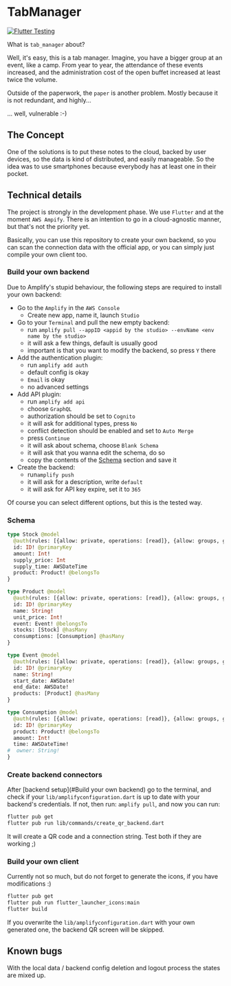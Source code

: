 # TabManager

[![Flutter Testing](https://github.com/Mikopet/tab_manager/actions/workflows/flutter.yml/badge.svg)](https://github.com/Mikopet/tab_manager/actions/workflows/flutter.yml)

What is `tab_manager` about?

Well, it's easy, this is a tab manager. Imagine, you have a bigger group at an event, like a camp.
From year to year, the attendance of these events increased, and the administration cost of the open
buffet increased at least twice the volume.

Outside of the paperwork, the `paper` is another problem.
Mostly because it is not redundant, and highly...

... well, vulnerable :-)

## The Concept
One of the solutions is to put these notes to the cloud, backed by user devices, so the data is kind
of distributed, and easily manageable.
So the idea was to use smartphones because everybody has at least one in their pocket.

## Technical details
The project is strongly in the development phase. We use `Flutter` and at the moment `AWS Ampify`.
There is an intention to go in a cloud-agnostic manner, but that's not the priority yet.

Basically, you can use this repository to create your own backend, so you can scan the connection
data with the official app, or you can simply just compile your own client too.

### Build your own backend
Due to Amplify's stupid behaviour, the following steps are required to install your own backend:

 - Go to the `Amplify` in the `AWS Console`
   * Create new app, name it, launch `Studio`
 - Go to your `Terminal` and pull the new empty backend:
   * run `amplify pull --appID <appid by the studio> --envName <env name by the studio>`
   * it will ask a few things, default is usually good
   * important is that you want to modify the backend, so press `Y` there
- Add the authentication plugin:
   * run `amplify add auth`
   * default config is okay
   * `Email` is okay
   * no advanced settings
 - Add API plugin:
   * run `amplify add api`
   * choose `GraphQL`
   * authorization should be set to `Cognito`
   * it will ask for additional types, press `No`
   * conflict detection should be enabled and set to `Auto Merge`
   * press `Continue`
   * it will ask about schema, choose `Blank Schema`
   * it will ask that you wanna edit the schema, do so
   * copy the contents of the [Schema](#schema) section and save it
 - Create the backend:
   * run`amplify push`
   * it will ask for a description, write `default`
   * it will ask for API key expire, set it to `365`

Of course you can select different options, but this is the tested way.

### Schema

```graphql
type Stock @model
  @auth(rules: [{allow: private, operations: [read]}, {allow: groups, groups: ["Admin"]}]) {
  id: ID! @primaryKey
  amount: Int!
  supply_price: Int
  supply_time: AWSDateTime
  product: Product! @belongsTo
}

type Product @model
  @auth(rules: [{allow: private, operations: [read]}, {allow: groups, groups: ["Admin"]}]) {
  id: ID! @primaryKey
  name: String!
  unit_price: Int!
  event: Event! @belongsTo
  stocks: [Stock] @hasMany
  consumptions: [Consumption] @hasMany
}

type Event @model
  @auth(rules: [{allow: private, operations: [read]}, {allow: groups, groups: ["Admin"]}]) {
  id: ID! @primaryKey
  name: String!
  start_date: AWSDate!
  end_date: AWSDate!
  products: [Product] @hasMany
}

type Consumption @model
  @auth(rules: [{allow: private, operations: [read]}, {allow: groups, groups: ["Admin"]}, {allow: owner}]) {
  id: ID! @primaryKey
  product: Product! @belongsTo
  amount: Int!
  time: AWSDateTime!
#  owner: String!
}
```

### Create backend connectors
After [backend setup](#Build your own backend) go to the terminal, and check if your
`lib/amplifyconfiguration.dart` is up to date with your backend's credentials. If not, then run:
`amplify pull`, and now you can run:

```bash
flutter pub get
flutter pub run lib/commands/create_qr_backend.dart
```

It will create a QR code and a connection string. Test both if they are working ;)

### Build your own client
Currently not so much, but do not forget to generate the icons, if you have modifications :)

```bash
flutter pub get
flutter pub run flutter_launcher_icons:main
flutter build
```

If you overwrite the `lib/amplifyconfiguration.dart` with your own generated one,
the backend QR screen will be skipped.

## Known bugs
With the local data / backend config deletion and logout process the states are mixed up.
